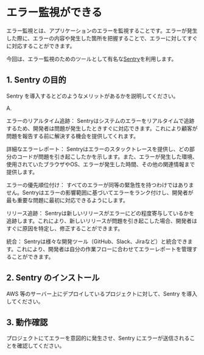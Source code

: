 # エラー監視ができる

エラー監視とは、アプリケーションのエラーを監視することです。エラーが発生した際に、エラーの内容や発生した箇所を把握することで、エラーに対してすぐに対応することができます。

今回は、エラー監視のためのツールとして有名な[Sentry](https://sentry.io/welcome/)を利用します。

## 1. Sentry の目的

Sentry を導入するとどのようなメリットがあるかを説明してください。

A. 

エラーのリアルタイム追跡： Sentryはシステムのエラーをリアルタイムで追跡するため、開発者は問題が発生したときすぐに対応できます。これにより顧客が問題を報告する前に解決する機会を提供してくれます。

詳細なエラーレポート： Sentryはエラーのスタックトレースを提供し、どの部分のコードが問題を引き起こしたかを示します。また、エラーが発生した環境、使用されていたブラウザやOS、エラーが発生した時間、その他の関連情報まで提供します。

エラーの優先順位付け： すべてのエラーが同等の緊急性を持つわけではありません。Sentryはエラーの影響範囲に基づいてエラーをランク付けし、開発者が最も重要な問題に最初に対応できるようにします。

リリース追跡： Sentryは新しいリリースがエラーにどの程度寄与しているかを追跡します。これにより、新しいリリースが問題を引き起こした場合、開発者はすぐに原因を特定し、修正することができます。

統合： Sentryは様々な開発ツール（GitHub、Slack、Jiraなど）と統合できます。これにより、開発者は自分の作業フローに合わせてエラーレポートを管理することができます。

## 2. Sentry のインストール

AWS 等のサーバー上にデプロイしているプロジェクトに対して、Sentry を導入してください。

## 3. 動作確認

プロジェクトにてエラーを意図的に発生させ、Sentry にエラーが送信されることを確認してください。